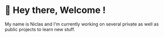 # 👋 Hey there, Welcome !

My name is Niclas and I'm currently working on several private as well as public projects to learn new stuff.
